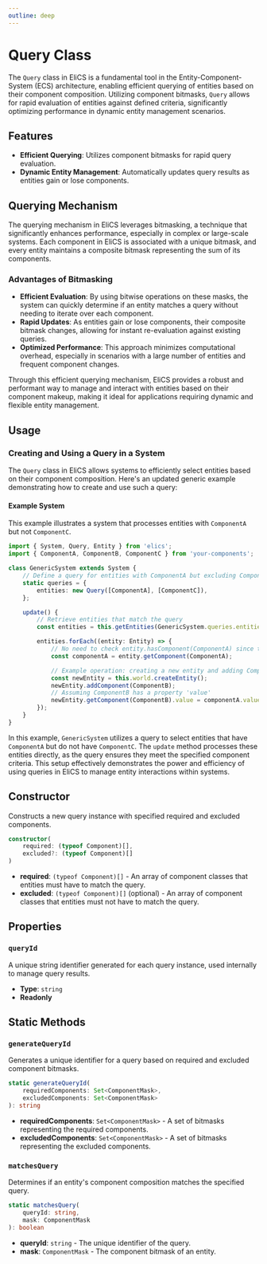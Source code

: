 ```yaml
---
outline: deep
---
```


# Query Class

The `Query` class in EliCS is a fundamental tool in the Entity-Component-System (ECS) architecture, enabling efficient querying of entities based on their component composition. Utilizing component bitmasks, `Query` allows for rapid evaluation of entities against defined criteria, significantly optimizing performance in dynamic entity management scenarios.

## Features

- **Efficient Querying**: Utilizes component bitmasks for rapid query evaluation.
- **Dynamic Entity Management**: Automatically updates query results as entities gain or lose components.

## Querying Mechanism

The querying mechanism in EliCS leverages bitmasking, a technique that significantly enhances performance, especially in complex or large-scale systems. Each component in EliCS is associated with a unique bitmask, and every entity maintains a composite bitmask representing the sum of its components.

### Advantages of Bitmasking

- **Efficient Evaluation**: By using bitwise operations on these masks, the system can quickly determine if an entity matches a query without needing to iterate over each component.
- **Rapid Updates**: As entities gain or lose components, their composite bitmask changes, allowing for instant re-evaluation against existing queries.
- **Optimized Performance**: This approach minimizes computational overhead, especially in scenarios with a large number of entities and frequent component changes.

Through this efficient querying mechanism, EliCS provides a robust and performant way to manage and interact with entities based on their component makeup, making it ideal for applications requiring dynamic and flexible entity management.

## Usage

### Creating and Using a Query in a System

The `Query` class in EliCS allows systems to efficiently select entities based on their component composition. Here's an updated generic example demonstrating how to create and use such a query:

#### Example System

This example illustrates a system that processes entities with `ComponentA` but not `ComponentC`.

```ts
import { System, Query, Entity } from 'elics';
import { ComponentA, ComponentB, ComponentC } from 'your-components';

class GenericSystem extends System {
	// Define a query for entities with ComponentA but excluding ComponentC
	static queries = {
		entities: new Query([ComponentA], [ComponentC]),
	};

	update() {
		// Retrieve entities that match the query
		const entities = this.getEntities(GenericSystem.queries.entities);

		entities.forEach((entity: Entity) => {
			// No need to check entity.hasComponent(ComponentA) since the query guarantees it
			const componentA = entity.getComponent(ComponentA);

			// Example operation: creating a new entity and adding ComponentB
			const newEntity = this.world.createEntity();
			newEntity.addComponent(ComponentB);
			// Assuming ComponentB has a property 'value'
			newEntity.getComponent(ComponentB).value = componentA.value;
		});
	}
}
```

In this example, `GenericSystem` utilizes a query to select entities that have `ComponentA` but do not have `ComponentC`. The `update` method processes these entities directly, as the query ensures they meet the specified component criteria. This setup effectively demonstrates the power and efficiency of using queries in EliCS to manage entity interactions within systems.

## Constructor

Constructs a new query instance with specified required and excluded components.

```ts
constructor(
    required: (typeof Component)[],
    excluded?: (typeof Component)[]
)
```

- **required**: `(typeof Component)[]` - An array of component classes that entities must have to match the query.
- **excluded**: `(typeof Component)[]` (optional) - An array of component classes that entities must not have to match the query.

## Properties

### `queryId`

A unique string identifier generated for each query instance, used internally to manage query results.

- **Type**: `string`
- **Readonly**

## Static Methods

### `generateQueryId`

Generates a unique identifier for a query based on required and excluded component bitmasks.

```ts
static generateQueryId(
    requiredComponents: Set<ComponentMask>,
    excludedComponents: Set<ComponentMask>
): string
```

- **requiredComponents**: `Set<ComponentMask>` - A set of bitmasks representing the required components.
- **excludedComponents**: `Set<ComponentMask>` - A set of bitmasks representing the excluded components.

### `matchesQuery`

Determines if an entity's component composition matches the specified query.

```ts
static matchesQuery(
    queryId: string,
    mask: ComponentMask
): boolean
```

- **queryId**: `string` - The unique identifier of the query.
- **mask**: `ComponentMask` - The component bitmask of an entity.
